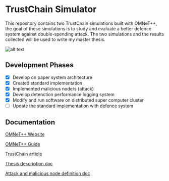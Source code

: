 # TrustChain Simulator
This repository contains two TrustChain simulations built with OMNeT++, the goal of these simulations is to study and evaluate a better defence system against double-spending attack. The two simulations and the results collected will be used to write my master thesis.

![alt text](https://github.com/umeer/TrustChain-Simulator/blob/master/MATLAB%20Graphs/graph_example.JPG?raw=true)

## Development Phases
- [x] Develop on paper system architecture
- [x] Created standard implementation
- [x] Implemented malicious node/s (attack)
- [x] Develop detenction performance logging system
- [x] Modify and run software on distributed super computer cluster
- [ ] Update the standard implementation with defence system

## Documentation
[OMNeT++ Website](https://omnetpp.org/)

[OMNeT++ Guide](https://doc.omnetpp.org/omnetpp/manual/)

[TrustChain article](https://www.sciencedirect.com/science/article/pii/S0167739X17318988)

[Thesis description doc](https://www.overleaf.com/read/mqxnswyjzcbm)

[Attack and malicious node definition doc](https://www.overleaf.com/read/wmnnttvdggzb)




